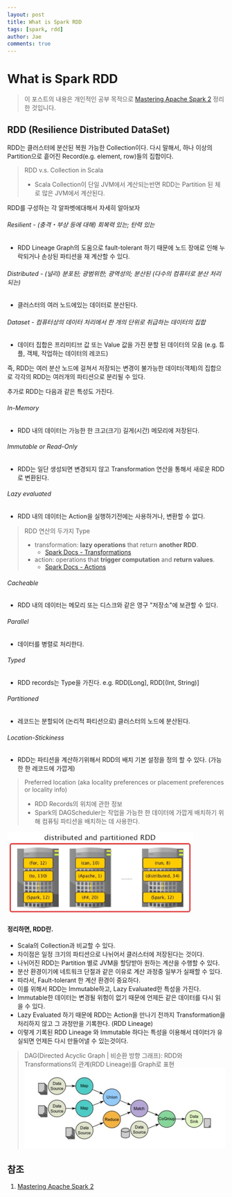 ```yaml
---
layout: post
title: What is Spark RDD
tags: [spark, rdd]
author: Jae
comments: true
---
```


# What is Spark RDD


> 이 포스트의 내용은 개인적인 공부 목적으로 [Mastering Apache Spark 2](https://www.gitbook.com/book/jaceklaskowski/mastering-apache-spark/details) 정리한 것입니다.

## RDD (Resilience Distributed DataSet)

RDD는 클러스터에 분산된 복원 가능한 Collection이다. 다시 말해서, 하나 이상의 Partition으로 흩어진 Record(e.g. element, row)들의 집합이다.

> RDD v.s. Collection in Scala
>
> * Scala Collection이 단일 JVM에서 계산되는반면 RDD는 Partition 된 체로 많은 JVM에서 계산된다.

RDD를 구성하는 각 알파벳에대해서 자세히 알아보자

###### Resilient - (충격・부상 등에 대해) 회복력 있는; 탄력 있는
* RDD Lineage Graph의 도움으로 fault-tolerant 하기 때문에 노드 장애로 인해 누락되거나 손상된 파티션을 재 계산할 수 있다.

###### Distributed - (널리) 분포된; 광범위한; 광역성의; 분산된 (다수의 컴퓨터로 분산 처리되는)
* 클러스터의 여러 노드에있는 데이터로 분산된다.

###### Dataset - 컴퓨터상의 데이터 처리에서 한 개의 단위로 취급하는 데이터의 집합
* 데이터 집합은 프리미티브 값 또는 Value 값을 가진 분할 된 데이터의 모음 (e.g. 튜플, 객체, 작업하는 데이터의 레코드)

즉, RDD는 여러 분산 노드에 걸쳐서 저장되는 변경이 불가능한 데이터(객체)의 집합으로 각각의 RDD는 여러개의 파티션으로 분리될 수 있다.

추가로 RDD는 다음과 같은 특성도 가진다.

###### In-Memory
* RDD 내의 데이터는 가능한 한 크고(크기) 길게(시간) 메모리에 저장된다.

###### Immutable or Read-Only
* RDD는 일단 생성되면 변경되지 않고 Transformation 연산을 통해서 새로운 RDD로 변환된다.

###### Lazy evaluated
* RDD 내의 데이터는 Action을 실행하기전에는 사용하거나, 변환할 수 없다.

> RDD 연산의 두가지 Type
>
> * transformation: **lazy operations** that return **another RDD**.
> 	* [Spark Docs - Transformations](http://spark.apache.org/docs/latest/programming-guide.html#transformations)
> * action: operations that **trigger computation** and **return values**.
> 	* [Spark Docs - Actions](http://spark.apache.org/docs/latest/programming-guide.html#actions)

###### Cacheable
* RDD 내의 데이터는 메모리 또는 디스크와 같은 영구 "저장소"에 보관할 수 있다.

###### Parallel
* 데이터를 병렬로 처리한다.

###### Typed
* RDD records는 Type을 가진다. e.g. RDD[Long], RDD[(Int, String)]

###### Partitioned
* 레코드는 분할되어 (논리적 파티션으로) 클러스터의 노드에 분산된다.

###### Location-Stickiness
* RDD는 파티션을 계산하기위해서 RDD의 배치 기본 설정을 정의 할 수 있다. (가능한 한 레코드에 가깝게)

> Preferred location (aka locality preferences or placement preferences or locality info)
>
> * RDD Records의 위치에 관한 정보
> * Spark의 DAGScheduler는 작업을 가능한 한 데이터에 가깝게 배치하기 위해 컴퓨팅 파티션을 배치하는 데 사용한다.

![distributed-and-partitioned-RDD](/images/posts/what-is-spark-rdd/distributed-and-partitioned-RDD.png)


#### 정리하면, RDD란.

* Scala의 Collection과 비교할 수 있다.
* 차이점은 일정 크기의 파티션으로 나뉘어서 클러스터에 저장된다는 것이다.
* 나뉘어진 RDD는 Partition 별로 JVM을 할당받아 원하는 계산을 수행할 수 있다.
* 분산 환경이기에 네트워크 단절과 같은 이유로 계산 과정중 일부가 실패할 수 있다.
* 따라서, Fault-tolerant 한 계산 환경이 중요하다.
* 이를 위해서 RDD는 Immutable하고, Lazy Evaluated한 특성을 가진다.
* Immutable한 데이터는 변경될 위험이 없기 때문에 언제든 같은 데이터를 다시 읽을 수 있다.
* Lazy Evaluated 하기 때문에 RDD는 Action을 만나기 전까지 Transformation을 처리하지 않고 그 과정만을 기록한다. (RDD Lineage)
* 이렇게 기록된 RDD Lineage 와 Immutable 하다는 특성을 이용해서 데이터가 유실되면 언제든 다시 만들어낼 수 있는것이다.

> DAG(Directed Acyclic Graph | 비순환 방향 그래프): RDD와 Transformations의 관계(RDD Lineage)를 Graph로 표현
> ![DAG](/images/posts/what-is-spark-rdd/DAG.png)



## 참조
1. [Mastering Apache Spark 2](https://www.gitbook.com/book/jaceklaskowski/mastering-apache-spark/details)
